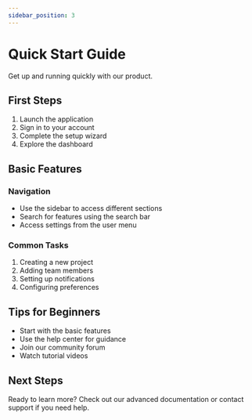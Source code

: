 ```yaml
---
sidebar_position: 3
---
```


# Quick Start Guide

Get up and running quickly with our product.

## First Steps

1. Launch the application
2. Sign in to your account
3. Complete the setup wizard
4. Explore the dashboard

## Basic Features

### Navigation

- Use the sidebar to access different sections
- Search for features using the search bar
- Access settings from the user menu

### Common Tasks

1. Creating a new project
2. Adding team members
3. Setting up notifications
4. Configuring preferences

## Tips for Beginners

- Start with the basic features
- Use the help center for guidance
- Join our community forum
- Watch tutorial videos

## Next Steps

Ready to learn more? Check out our advanced documentation or contact support if you need help. 